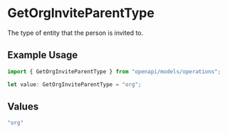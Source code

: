 # GetOrgInviteParentType

The type of entity that the person is invited to.

## Example Usage

```typescript
import { GetOrgInviteParentType } from "openapi/models/operations";

let value: GetOrgInviteParentType = "org";
```

## Values

```typescript
"org"
```